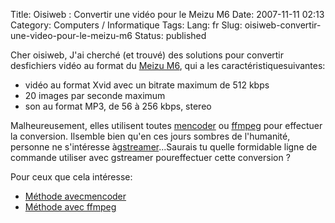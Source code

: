 Title: Oisiweb : Convertir une vidéo pour le Meizu M6
Date: 2007-11-11 02:13
Category: Computers / Informatique
Tags:
Lang: fr
Slug: oisiweb-convertir-une-video-pour-le-meizu-m6
Status: published

Cher oisiweb, J'ai cherché (et trouvé) des solutions pour convertir desfichiers vidéo au format du [Meizu M6](http://en.meizu.com/product_m6sl.asp), qui a les caractéristiquesuivantes:

-   vidéo au format Xvid avec un bitrate maximum de 512 kbps
-   20 images par seconde maximum
-   son au format MP3, de 56 à 256 kbps, stereo

Malheureusement, elles utilisent toutes [mencoder](http://www.mplayerhq.hu/) ou [ffmpeg](http://ffmpeg.mplayerhq.hu/) pour effectuer la conversion. Ilsemble bien qu'en ces jours sombres de l'humanité, personne ne s'intéresse à[gstreamer](http://gstreamer.freedesktop.org/)...Saurais tu quelle formidable ligne de commande utiliser avec gstreamer poureffectuer cette conversion ?

Pour ceux que cela intéresse:

-   [Méthode avecmencoder](http://www.taiabati.com/linux/video-for-meizu.html)
-   [Méthode avec ffmpeg](http://www.meizume.com/showthread.php?t=1936)

